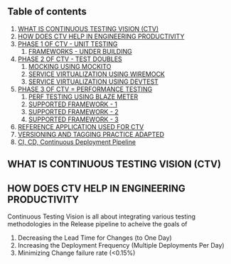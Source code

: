 ## Table of contents
1. [WHAT IS CONTINUOUS TESTING VISION (CTV)](#toc-1)
2. [HOW DOES CTV HELP IN ENGINEERING PRODUCTIVITY](#toc-2)
3. [PHASE 1 OF CTV - UNIT TESTING](#toc-3)
     1. [FRAMEWORKS - UNDER BUILDING](#toc-3-1)
4. [PHASE 2 OF CTV - TEST DOUBLES](#toc-4)
     1. [MOCKING USING MOCKITO](#toc-4-1)
     2. [SERVICE VIRTUALIZATION USING WIREMOCK](#toc-4-2)
     3. [SERVICE VIRTUALIZATION USING DEVTEST](#toc-4-3)
5. [PHASE 3 OF CTV = PERFORMANCE TESTING](#toc-5)
     1. [PERF TESTING USING BLAZE METER](#toc-5-1)
     2. [SUPPORTED FRAMEWORK - 1](#toc-5-2)
     3. [SUPPORTED FRAMEWORK - 2](#toc-5-3)
     4. [SUPPORTED FRAMEWORK - 3](#toc-5-4)
6. [REFERENCE APPLICATION USED FOR CTV](#toc-6)
7. [VERSIONING AND TAGGING PRACTICE ADAPTED](#toc-7)
8. [CI, CD, Continuous Deployment Pipeline](#toc-8)

## WHAT IS CONTINUOUS TESTING VISION (CTV)




## HOW DOES CTV HELP IN ENGINEERING PRODUCTIVITY
Continuous Testing Vision is all about integrating various testing methodologies in the Release pipeline to acheive the goals of 
1. Decreasing the Lead Time for Changes (to One Day)
2. Increasing the Deployment Frequency (Multiple Deployments Per Day)
3. Minimizing Change failure rate (<0.15%)
